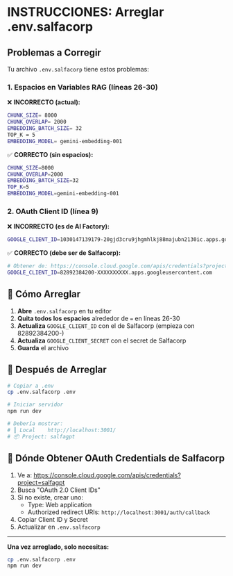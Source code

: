 # INSTRUCCIONES: Arreglar .env.salfacorp

## Problemas a Corregir

Tu archivo `.env.salfacorp` tiene estos problemas:

### 1. Espacios en Variables RAG (líneas 26-30)

❌ **INCORRECTO (actual):**
```bash
CHUNK_SIZE= 8000
CHUNK_OVERLAP= 2000
EMBEDDING_BATCH_SIZE= 32
TOP_K = 5
EMBEDDING_MODEL= gemini-embedding-001
```

✅ **CORRECTO (sin espacios):**
```bash
CHUNK_SIZE=8000
CHUNK_OVERLAP=2000
EMBEDDING_BATCH_SIZE=32
TOP_K=5
EMBEDDING_MODEL=gemini-embedding-001
```

### 2. OAuth Client ID (línea 9)

❌ **INCORRECTO (es de AI Factory):**
```bash
GOOGLE_CLIENT_ID=1030147139179-20gjd3cru9jhgmhlkj88majubn2130ic.apps.googleusercontent.com
```

✅ **CORRECTO (debe ser de Salfacorp):**
```bash
# Obtener de: https://console.cloud.google.com/apis/credentials?project=salfagpt
GOOGLE_CLIENT_ID=82892384200-XXXXXXXXXX.apps.googleusercontent.com
```

## 📝 Cómo Arreglar

1. **Abre** `.env.salfacorp` en tu editor
2. **Quita todos los espacios** alrededor de `=` en líneas 26-30
3. **Actualiza** `GOOGLE_CLIENT_ID` con el de Salfacorp (empieza con 82892384200-)
4. **Actualiza** `GOOGLE_CLIENT_SECRET` con el secret de Salfacorp
5. **Guarda** el archivo

## 🚀 Después de Arreglar

```bash
# Copiar a .env
cp .env.salfacorp .env

# Iniciar servidor
npm run dev

# Debería mostrar:
# ┃ Local    http://localhost:3001/
# 📦 Project: salfagpt
```

## 🔑 Dónde Obtener OAuth Credentials de Salfacorp

1. Ve a: https://console.cloud.google.com/apis/credentials?project=salfagpt
2. Busca "OAuth 2.0 Client IDs"
3. Si no existe, crear uno:
   - Type: Web application
   - Authorized redirect URIs: `http://localhost:3001/auth/callback`
4. Copiar Client ID y Secret
5. Actualizar en `.env.salfacorp`

---

**Una vez arreglado, solo necesitas:**
```bash
cp .env.salfacorp .env
npm run dev
```

